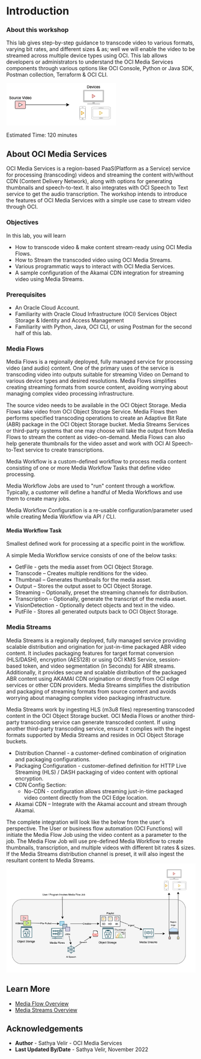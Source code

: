 # Introduction

### About this workshop

This lab gives step-by-step guidance to transcode video to various formats, varying bit rates, and different sizes & as; well we will enable the video to be streamed across multiple device types using OCI. This lab allows developers or administrators to understand the OCI Media Services components through various options like OCI Console, Python or Java SDK, Postman collection, Terraform & OCI CLI.

![Stream](images/introduction.png " ")

Estimated Time: 120 minutes

## About OCI Media Services

OCI Media Services is a region-based PaaS(Platform as a Service) service for processing (transcoding) videos and streaming the content with/without CDN (Content Delivery Network), along with options for generating thumbnails and speech-to-text. It also integrates with OCI Speech to Text service to get the audio transcription. The workshop intends to introduce the features of OCI Media Services with a simple use case to stream video through OCI.

### Objectives

In this lab, you will learn

- How to transcode video & make content stream-ready using OCI Media Flows.
- How to Stream the transcoded video using OCI Media Streams.
- Various programmatic ways to interact with OCI Media Services. 
- A sample configuration of the Akamai CDN integration for streaming video using Media Streams.

### Prerequisites

- An Oracle Cloud Account.
- Familiarity with Oracle Cloud Infrastructure (OCI) Services Object Storage & Identity and Access Management
- Familiarity with Python, Java, OCI CLI, or using Postman for the second half of this lab.



### Media Flows

Media Flows is a regionally deployed, fully managed service for processing video (and audio) content. One of the primary uses of the service is transcoding video into outputs suitable for streaming Video on Demand to various device types and desired resolutions. Media Flows simplifies creating streaming formats from source content, avoiding worrying about managing complex video processing infrastructure.

The source video needs to be available in the OCI Object Storage. Media Flows take video from OCI Object Storage Service. Media Flows then performs specified transcoding operations to create an Adaptive Bit Rate (ABR) package in the OCI Object Storage bucket. Media Streams Services or third-party systems that one may choose will take the output from Media Flows to stream the content as video-on-demand. Media Flows can also help generate thumbnails for the video asset and work with OCI AI Speech-to-Text service to create transcriptions.

Media Workflow is a custom-defined workflow to process media content consisting of one or more Media Workflow Tasks that define video processing.

Media Workflow Jobs are used to "run" content through a workflow. Typically, a customer will define a handful of Media Workflows and use them to create many jobs.

Media Workflow Configuration is a re-usable configuration/parameter used while creating Media Workflow via API / CLI.

#### Media Workflow Task

Smallest defined work for processing at a specific point in the workflow.
  
A simple Media Workflow service consists of one of the below tasks: 
-  GetFile - gets the media asset from OCI Object Storage.
-  Transcode – Creates multiple renditions for the video.
-  Thumbnail – Generates thumbnails for the media asset.
-  Output – Stores the output asset to OCI Object Storage. 
-  Streaming – Optionally, preset the streaming channels for distribution.  
-  Transcription – Optionally, generate the transcript of the media asset.
-  VisionDetection - Optionally detect objects and text in the video.
-  PutFile - Stores all generated outputs back to OCI Object Storage.
 
### Media Streams

Media Streams is a regionally deployed, fully managed service providing scalable distribution and origination for just-in-time packaged ABR video content. It includes packaging features for target format conversion (HLS/DASH), encryption (AES128) or using OCI KMS Service, session-based token, and video segmentation (in Seconds) for ABR streams. Additionally, it provides secure and scalable distribution of the packaged ABR content using AKAMAI CDN origination or directly from OCI edge services or other CDN providers.   Media Streams simplifies the distribution and packaging of streaming formats from source content and avoids worrying about managing complex video packaging infrastructure.

Media Streams work by ingesting HLS (m3u8 files) representing transcoded content in the OCI Object Storage bucket. OCI Media Flows or another third-party transcoding service can generate transcoded content. If using another third-party transcoding service, ensure it complies with the ingest formats supported by Media Streams and resides in OCI Object Storage buckets. 

-  Distribution Channel - a customer-defined combination of origination and packaging configurations.  
-  Packaging Configuration - customer-defined definition for HTTP Live Streaming (HLS) / DASH packaging of video content with optional encryption.
-  CDN Config Section:  
     - No-CDN - configuration allows streaming just-in-time packaged video content directly from the OCI Edge location.
  - Akamai CDN – Integrate with the Akamai account and stream through Akamai.


The complete integration will look like the below from the user's perspective. The User or business flow automation (OCI Functions) will initiate the Media Flow Job using the video content as a parameter to the job. The Media Flow Job will use pre-defined Media Workflow to create thumbnails, transcription, and multiple videos with different bit rates & sizes. If the Media Streams distribution channel is preset, it will also ingest the resultant content to Media Streams. 
![BigPicture](images/big-picture.png " ")

## Learn More
- [Media Flow Overview](https://docs.oracle.com/en-us/iaas/Content/dms-mediaflow/media-flow-overview.htm)
- [Media Streams Overview](https://docs.oracle.com/en-us/iaas/Content/dms-mediastream/media-streams-overview.htm)
  
## Acknowledgements
- **Author** - Sathya Velir - OCI Media Services
- **Last Updated By/Date** - Sathya Velir, November 2022